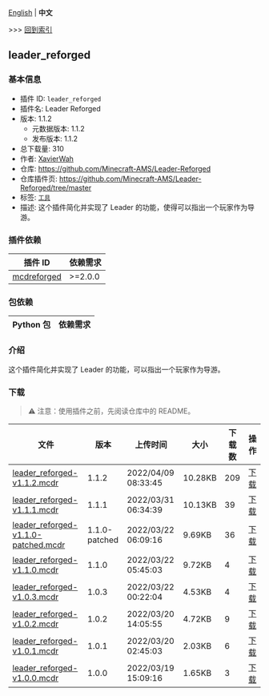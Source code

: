 [English](readme.md) | **中文**

\>\>\> [回到索引](/readme-zh_cn.md)

## leader_reforged

### 基本信息

- 插件 ID: `leader_reforged`
- 插件名: Leader Reforged
- 版本: 1.1.2
  - 元数据版本: 1.1.2
  - 发布版本: 1.1.2
- 总下载量: 310
- 作者: [XavierWah](https://github.com/XavierWah)
- 仓库: https://github.com/Minecraft-AMS/Leader-Reforged
- 仓库插件页: https://github.com/Minecraft-AMS/Leader-Reforged/tree/master
- 标签: [`工具`](/labels/tool/readme-zh_cn.md)
- 描述: 这个插件简化并实现了 Leader 的功能，使得可以指出一个玩家作为导游。

### 插件依赖

| 插件 ID | 依赖需求 |
| --- | --- |
| [mcdreforged](https://github.com/Fallen-Breath/MCDReforged) | \>=2.0.0 |

### 包依赖

| Python 包 | 依赖需求 |
| --- | --- |

### 介绍

这个插件简化并实现了 Leader 的功能，可以指出一个玩家作为导游。

### 下载

> :warning: 注意：使用插件之前，先阅读仓库中的 README。

| 文件 | 版本 | 上传时间 | 大小 | 下载数 | 操作 |
| --- | --- | --- | --- | --- | --- |
| [leader_reforged-v1.1.2.mcdr](https://github.com/Minecraft-AMS/Leader-Reforged/releases/tag/v1.1.2) | 1.1.2 | 2022/04/09 08:33:45 | 10.28KB | 209 | [下载](https://github.com/Minecraft-AMS/Leader-Reforged/releases/download/v1.1.2/leader_reforged-v1.1.2.mcdr) |
| [leader_reforged-v1.1.1.mcdr](https://github.com/Minecraft-AMS/Leader-Reforged/releases/tag/v1.1.1) | 1.1.1 | 2022/03/31 06:34:39 | 10.13KB | 39 | [下载](https://github.com/Minecraft-AMS/Leader-Reforged/releases/download/v1.1.1/leader_reforged-v1.1.1.mcdr) |
| [leader_reforged-v1.1.0-patched.mcdr](https://github.com/Minecraft-AMS/Leader-Reforged/releases/tag/v1.1.0-patched) | 1.1.0-patched | 2022/03/22 06:09:16 | 9.69KB | 36 | [下载](https://github.com/Minecraft-AMS/Leader-Reforged/releases/download/v1.1.0-patched/leader_reforged-v1.1.0-patched.mcdr) |
| [leader_reforged-v1.1.0.mcdr](https://github.com/Minecraft-AMS/Leader-Reforged/releases/tag/v1.1.0) | 1.1.0 | 2022/03/22 05:45:03 | 9.72KB | 4 | [下载](https://github.com/Minecraft-AMS/Leader-Reforged/releases/download/v1.1.0/leader_reforged-v1.1.0.mcdr) |
| [leader_reforged-v1.0.3.mcdr](https://github.com/Minecraft-AMS/Leader-Reforged/releases/tag/v1.0.3) | 1.0.3 | 2022/03/22 00:22:04 | 4.53KB | 4 | [下载](https://github.com/Minecraft-AMS/Leader-Reforged/releases/download/v1.0.3/leader_reforged-v1.0.3.mcdr) |
| [leader_reforged-v1.0.2.mcdr](https://github.com/Minecraft-AMS/Leader-Reforged/releases/tag/v1.0.2) | 1.0.2 | 2022/03/20 14:05:55 | 4.72KB | 9 | [下载](https://github.com/Minecraft-AMS/Leader-Reforged/releases/download/v1.0.2/leader_reforged-v1.0.2.mcdr) |
| [leader_reforged-v1.0.1.mcdr](https://github.com/Minecraft-AMS/Leader-Reforged/releases/tag/v1.0.1) | 1.0.1 | 2022/03/20 02:45:03 | 2.03KB | 6 | [下载](https://github.com/Minecraft-AMS/Leader-Reforged/releases/download/v1.0.1/leader_reforged-v1.0.1.mcdr) |
| [leader_reforged-v1.0.0.mcdr](https://github.com/Minecraft-AMS/Leader-Reforged/releases/tag/v1.0.0) | 1.0.0 | 2022/03/19 15:09:16 | 1.65KB | 3 | [下载](https://github.com/Minecraft-AMS/Leader-Reforged/releases/download/v1.0.0/leader_reforged-v1.0.0.mcdr) |

